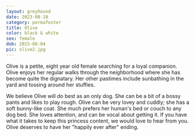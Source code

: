 ```yaml
---
layout: greyhound
date: 2023-08-10
category: permafoster
title: Olive
color: black & white
sex: female
dob: 2015-08-04
pic: olive2.jpg
---
```

Olive is a petite, eight year old female searching for a loyal companion. Olive enjoys her regular walks through the neighborhood where she has become quite the dignatary. Her other pastimes include sunbathing in the yard and tossing around her stuffies.

We believe Olive will do best as an only dog. She can be a bit of a bossy pants and likes to play rough.  Olive can be very lovey and cuddly; she has a soft bunny-like coat. She much prefers her human's bed or couch to any dog bed. She loves attention, and can be vocal about getting it. If you have what it takes to keep this princess content, we would love to hear from you. Olive deserves to have her "happily ever after" ending.
